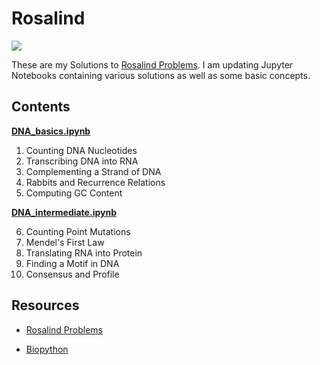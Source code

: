 # Rosalind

![](https://upload.wikimedia.org/wikipedia/commons/thumb/e/e2/Eukaryote_DNA-en.svg/320px-Eukaryote_DNA-en.svg.png)

These are my Solutions to [Rosalind Problems](http://rosalind.info/problems). I am updating Jupyter Notebooks containing various solutions as well as some basic concepts.


## Contents

**[DNA_basics.ipynb](https://github.com/SuruchiFialoke/Rosalind/blob/master/DNA_basics.ipynb)** 
1. Counting DNA Nucleotides
2. Transcribing DNA into RNA
3. Complementing a Strand of DNA
4. Rabbits and Recurrence Relations
5. Computing GC Content
  
 **[DNA_intermediate.ipynb](https://github.com/SuruchiFialoke/Rosalind/blob/master/DNA_intermediate.ipynb)** 
 
6. Counting Point Mutations
7. Mendel's First Law
8. Translating RNA into Protein
9. Finding a Motif in DNA
10. Consensus and Profile

  
  ## Resources
  
  - [Rosalind Problems](http://rosalind.info/problems)
  
  - [Biopython](https://anaconda.org/anaconda/biopython)
 
